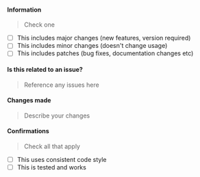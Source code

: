 #### Information

> Check one

- [ ] This includes major changes (new features, version required)
- [ ] This includes minor changes (doesn't change usage)
- [ ] This includes patches (bug fixes,  documentation changes etc)

#### Is this related to an issue?

> Reference any issues here

#### Changes made

> Describe your changes

#### Confirmations

> Check all that apply

- [ ] This uses consistent code style
- [ ] This is tested and works
